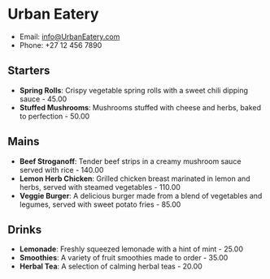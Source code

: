 # Urban Eatery
- Email: info@UrbanEatery.com
- Phone: +27 12 456 7890

## Starters
- **Spring Rolls**: Crispy vegetable spring rolls with a sweet chili dipping sauce - 45.00
- **Stuffed Mushrooms**: Mushrooms stuffed with cheese and herbs, baked to perfection - 50.00

## Mains
- **Beef Stroganoff**: Tender beef strips in a creamy mushroom sauce served with rice - 140.00
- **Lemon Herb Chicken**: Grilled chicken breast marinated in lemon and herbs, served with steamed vegetables - 110.00
- **Veggie Burger**: A delicious burger made from a blend of vegetables and legumes, served with sweet potato fries - 85.00

## Drinks
- **Lemonade**: Freshly squeezed lemonade with a hint of mint - 25.00
- **Smoothies**: A variety of fruit smoothies made to order - 35.00
- **Herbal Tea**: A selection of calming herbal teas - 20.00